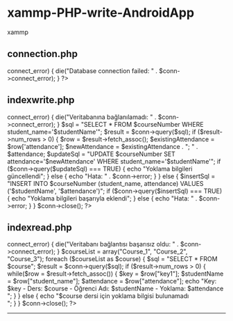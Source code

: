 # xammp-PHP-write-AndroidApp

xammp

connection.php
-------------------
<?php
$servername = "localhost";
$username = "root";
$password = ""; 
$dbname = "database name";

$conn = new mysqli($servername, $username, $password, $dbname);

if ($conn->connect_error) {
    die("Database connection failed: " . $conn->connect_error);
}
?>

indexwrite.php
-------------------

<?php
$servername = "localhost";
$username = "root";
$password = "";
$dbname = "database name";

$courseNumber = str_replace(' ', '_', $_POST['course_number']); 
$studentName = $_POST['student_name'];
$attendance = $_POST['attendance'];

$conn = new mysqli($servername, $username, $password, $dbname);

if ($conn->connect_error) {
    die("Veritabanına bağlanılamadı: " . $conn->connect_error);
}

$sql = "SELECT * FROM $courseNumber WHERE student_name='$studentName'"; 
$result = $conn->query($sql);

if ($result->num_rows > 0) {
    $row = $result->fetch_assoc();
    $existingAttendance = $row['attendance'];
    $newAttendance = $existingAttendance . "; " . $attendance;

    $updateSql = "UPDATE $courseNumber SET attendance='$newAttendance' WHERE student_name='$studentName'"; 
    if ($conn->query($updateSql) === TRUE) {
        echo "Yoklama bilgileri güncellendi";
    } else {
        echo "Hata: " . $conn->error;
    }
} else {
    $insertSql = "INSERT INTO $courseNumber (student_name, attendance) VALUES ('$studentName', '$attendance')";
    if ($conn->query($insertSql) === TRUE) {
        echo "Yoklama bilgileri başarıyla eklendi";
    } else {
        echo "Hata: " . $conn->error;
    }
}

$conn->close();
?>


indexread.php
-------------------

<?php
$servername = "localhost";
$username = "root";
$password = "";
$dbname = "database name";

$conn = new mysqli($servername, $username, $password, $dbname);

if ($conn->connect_error) {
    die("Veritabanı bağlantısı başarısız oldu: " . $conn->connect_error);
}

$courseList = array("Course_1", "Course_2", "Course_3");

foreach ($courseList as $course) {
    $sql = "SELECT * FROM $course";
    $result = $conn->query($sql);

    if ($result->num_rows > 0) {
        while($row = $result->fetch_assoc()) {
            $key = $row["key1"];
            $studentName = $row["student_name"];
            $attendance = $row["attendance"];

            echo "Key: $key - Ders: $course - Öğrenci Adı: $studentName - Yoklama: $attendance<br>";
        }
    } else {
        echo "$course dersi için yoklama bilgisi bulunamadı<br>";
    }
}

$conn->close();
?>
-------------------

